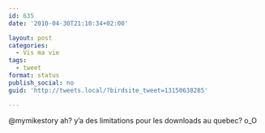 ```yaml
---
id: 635
date: '2010-04-30T21:10:34+02:00'

layout: post
categories:
  - Vis ma vie
tags:
  - tweet
format: status
publish_social: no
guid: 'http://tweets.local/?birdsite_tweet=13150638285'

---
```


@mymikestory ah? y’a des limitations pour les downloads au quebec? o\_O
